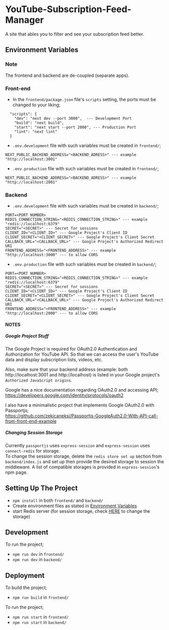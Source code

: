# YouTube-Subscription-Feed-Manager
A site that ables you to filter and see your subscription feed better.


## Environment Variables
### Note
The frontend and backend are de-coupled (separate apps).
### Front-end
- In the `frontend/package.json` file's `scripts` setting, the ports must be changed to your liking;
```
  "scripts": {
    "dev": "next dev --port 3000",  --- Development Port
    "build": "next build",
    "start": "next start --port 2000", --- Production Port
    "lint": "next lint"
  }
```
- `.env.development` file with such variables must be created in `frontend/`;
```
NEXT_PUBLIC_BACKEND_ADDRESS="<BACKEND_ADRESS>" --- example "http://localhost:3001"
```
- `.env.production` file with such variables must be created in `frontend/`;
```
NEXT_PUBLIC_BACKEND_ADDRESS="<BACKEND_ADRESS>" --- example "http://localhost:2001"
```

### Backend
- `.env.development` file with such variables must be created in `backend/`;
```
PORT=<PORT NUMBER>
REDIS_CONNECTION_STRING="<REDIS_CONNECTION_STRING>" --- example "redis://localhost:6379"
SECRET="<SECRET>" --- Secret for sessions
CLIENT_ID="<CLIENT_ID>" --- Google Project's Client ID
CLIENT_SECRET="<CLIENT_SECRET>" --- Google Project's Client Secret
CALLBACK_URL="<CALLBACK_URL>" --- Google Project's Authorized Redirect URI
FRONTEND_ADDRESS="<FRONTEND_ADDRESS>" --- example "http://localhost:3000" --- to allow CORS
```
- `.env.production` file with such variables must be created in `backend/`;
```
PORT=<PORT NUMBER>
REDIS_CONNECTION_STRING="<REDIS_CONNECTION_STRING>" --- example "redis://localhost:6379"
SECRET="<SECRET>" --- Secret for sessions
CLIENT_ID="<CLIENT_ID>" --- Google Project's Client ID
CLIENT_SECRET="<CLIENT_SECRET>" --- Google Project's Client Secret
CALLBACK_URL="<CALLBACK_URL>" --- Google Project's Authorized Redirect URI
FRONTEND_ADDRESS="<FRONTEND_ADDRESS>" --- example "http://localhost:2000" --- to allow CORS
```
#### NOTES

##### Google Project Stuff
The Google Project is required for OAuth2.0 Authentication and Authorization for YouTube API. So that we can access the user's YouTube data and display subscription lists, videos, etc.

Also, make sure that your backend address (example: both http://localhost:3001 and http://localhost) is listed in your Google project's `Authorized JavaScript origins`.

Google has a nice documentation regarding OAuth2.0 and accessing API; <br>
https://developers.google.com/identity/protocols/oauth2

I also have a minimalistic project that implements Google OAuth2.0 with Passportjs; <br>
https://github.com/zekicaneksi/Passportjs-GoogleAuth2.0-With-API-call-from-front-end-example

##### Changing Session Storage
Currently `passportjs` uses `express-session` and `express-session` uses `connect-redis` for storage. <br>
To change the session storage, delete the `redis store set up` section from `backend/index.js` and set up then provide the desired storage to session the middleware. A list of compatible storages is provided in `express-session`'s npm page.

## Setting Up The Project
- `npm install` in both `frontend/` and `backend/`
- Create environment files as stated in [Environment Variables](#environment-variables)
- start Redis server (for session storage, check [HERE](#changing-session-storage) to change the storage)

## Development
To run the project;
- `npm run dev` in `frontend/`
- `npm run dev` in `backend/`

## Deployment
To build the project;
- `npm run build` in `frontend/`

To run the project;
- `npm run start` in `frontend/`
- `npm run start` in `backend/`
